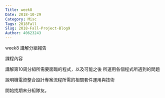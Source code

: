 ```yaml
---
Title: week8
Date: 2018-10-29
Category: Misc
Tags: 2018Fall
Slug: 2018-Fall-Project-Blog9
Author: 40623243
---
```

week8
講解分組報告

<!-- PELICAN_END_SUMMARY -->

課程內容

講解第10周分組所需要面臨的程式，以及可能之後 所運用各個程式所遇到的問題

說明機電資整合設計專案流程所需的相關套件運用與技術

開始找期末分組隊友。




